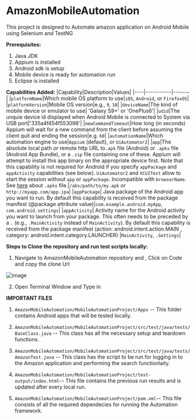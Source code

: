 # AmazonMobileAutomation

This project is designed to Automate amazon application on Android Mobile using Selenium and TestNG

**Prerequisites:**
1. Java JDK 
2. Appium is installed
3. Android sdk is setup
4. Mobile device is ready for automation run
5. Eclipse is installed 

**Capabilities Added:**
|Capability|Description|Values|
|----|-----------|-------|
|`platformName`|Which mobile OS platform to use|`iOS`, `Android`, or `FirefoxOS`|
|`platformVersion`|Mobile OS version|e.g., `9`, `10`|
|`deviceName`|The kind of mobile device or emulator to use| 'Galaxy S9+' or 'OnePlus6'|
|`udid`|The unquie device id displayed when Android Mobile is connected to System via USB port|'335a4f454f553098'|
|`newCommandTimeout`|How long (in seconds) Appium will wait for a new command from the client before assuming the client quit and ending the session|e.g. `60`|
|`automationName`|Which automation engine to use|`Appium` (default), or `UiAutomator2`|
|`app`|The absolute local path _or_ remote http URL to`.apk` file (Android) or `.apks` file (Android App Bundle), or a `.zip` file containing one of these. Appium will attempt to install this app binary on the appropriate device first. Note that this capability is not required for Android if you specify `appPackage` and `appActivity` capabilities (see below). `UiAutomator2` and `XCUITest` allow to start the session without `app` or `appPackage`. Incompatible with `browserName`. See [here](/docs/en/writing-running-appium/android/android-appbundle.md) about `.apks` file.|`/abs/path/to/my.apk` or `http://myapp.com/app.ipa`|
|`appPackage`| Java package of the Android app you want to run. By default this capability is received from the package manifest (@package attribute value)|`com.example.android.myApp`, `com.android.settings`|
|`appActivity`| Activity name for the Android activity you want to launch from your package. This often needs to be preceded by a `.` (e.g., `.MainActivity` instead of `MainActivity`). By default this capability is received from the package manifest (action: android.intent.action.MAIN , category: android.intent.category.LAUNCHER) |`MainActivity`, `.Settings`|

**Steps to Clone the repository and run test scripts locally:**
1) Navigate to AmazonMobileAutomation repository and , Click on Code and copy the clone Url

![image](https://user-images.githubusercontent.com/46535033/118383097-6576aa00-b5d1-11eb-8ef7-dd729390e2d3.png)

2) Open Terminal Window and Type in


**IMPORTANT FILES**

1) `AmazonMobileAutomation/MobileAutomationProject/Apps` -- This folder contains Android apps that will be tested locally.

2) `AmazonMobileAutomation/MobileAutomationProject/src/test/java/tests/BaseClass.java` -- This class has all the necessary setup and teardown functions.

3) `AmazonMobileAutomation/MobileAutomationProject/src/test/java/tests/AmazonTest.java` -- This class has the script to be run for logging in to the Amazon application and performing the search functionlaity.

4) `AmazonMobileAutomation/MobileAutomationProject/test-output/index.html`-- This file contains the previous run results and is updated after every local run.

5) `AmazonMobileAutomation/MobileAutomationProject/pom.xml`-- This file consists of all the required dependecies for running the Automation framework.



